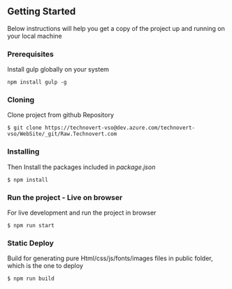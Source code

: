 ## Getting Started

Below instructions will help you get a copy of the project up and running on your local machine

### Prerequisites

Install gulp globally on your system

```
npm install gulp -g
```

### Cloning

Clone project from github Repository

```
$ git clone https://technovert-vso@dev.azure.com/technovert-vso/WebSite/_git/Raw.Technovert.com
```

### Installing

Then Install the packages included in _package.json_

```
$ npm install
```

### Run the project - Live on browser

For live development and run the project in browser

```
$ npm run start
```

### Static Deploy

Build for generating pure Html/css/js/fonts/images files in public folder, which is the one to deploy

```
$ npm run build
```

